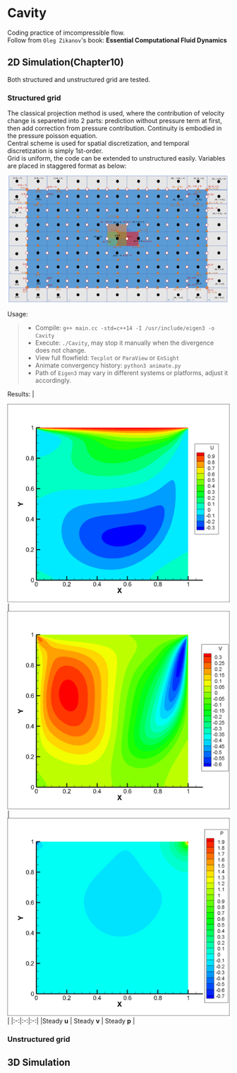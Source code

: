 # Cavity
Coding practice of imcompressible flow.  
Follow from `Oleg Zikanov`'s book: __Essential Computational Fluid Dynamics__

## 2D Simulation(Chapter10)
Both structured and unstructured grid are tested.

### Structured grid
The classical projection method is used, where the contribution of velocity change is separeted into 2 parts: prediction without pressure term at first, then add correction from pressure contribution. 
Continuity is embodied in the pressure poisson equation.  
Central scheme is used for spatial discretization, and temporal discretization is simply 1st-order.  
Grid is uniform, the code can be extended to unstructured easily. Variables are placed in staggered format as below:

<div align=center><img src="2D/Structured/fig/grid.png"/></div>

Usage:
> * Compile: `g++ main.cc -std=c++14 -I /usr/include/eigen3 -o Cavity`
> * Execute: `./Cavity`, may stop it manually when the divergence does not change.
> * View full flowfield: `Tecplot` or `ParaView` or `EnSight`
> * Animate convergency history: `python3 animate.py`
> * Path of `Eigen3` may vary in different systems or platforms, adjust it accordingly.

Results:
|<div align=center><img src="2D/Structured/fig/u.png"/></div>|<div align=center><img src="2D/Structured/fig/v.png"/></div>|<div align=center><img src="2D/Structured/fig/p.png"/></div>|
|:-:|:-:|:-:|
|Steady __u__ | Steady __v__ | Steady __p__ |

### Unstructured grid

## 3D Simulation

